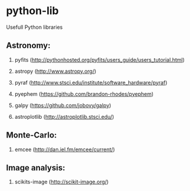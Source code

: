 # python-lib
Usefull Python libraries

## Astronomy:

1. pyfits (http://pythonhosted.org/pyfits/users_guide/users_tutorial.html)

2. astropy (http://www.astropy.org/)

3. pyraf (http://www.stsci.edu/institute/software_hardware/pyraf)

4. pyephem (https://github.com/brandon-rhodes/pyephem)

5. galpy (https://github.com/jobovy/galpy)

6. astroplotlib (http://astroplotlib.stsci.edu/) 



## Monte-Carlo: 

1. emcee (http://dan.iel.fm/emcee/current/)

## Image analysis:

1. scikits-image (http://scikit-image.org/)
